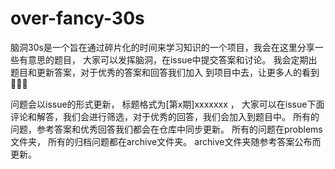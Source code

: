 # over-fancy-30s
脑洞30s是一个旨在通过碎片化的时间来学习知识的一个项目，我会在这里分享一些有意思的题目，
大家可以发挥脑洞，在issue中提交答案和讨论。 我会定期出题目和更新答案，对于优秀的答案和回答我们加入
到项目中去，让更多人的看到 👏👏👏

问题会以issue的形式更新， 标题格式为[第x期]xxxxxxx ， 大家可以在issue下面评论和解答，我们会进行筛选，对于优秀的回答，我们会加入到题目中。
所有的问题，参考答案和优秀回答我们都会在仓库中同步更新。
所有的问题在problems文件夹， 所有的归档问题都在archive文件夹。 archive文件夹随参考答案公布而更新。
